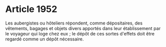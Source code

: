 # Article 1952

Les aubergistes ou hôteliers répondent, comme dépositaires, des vêtements, bagages et objets divers apportés dans leur établissement par le voyageur qui loge chez eux ; le dépôt de ces sortes d'effets doit être regardé comme un dépôt nécessaire.